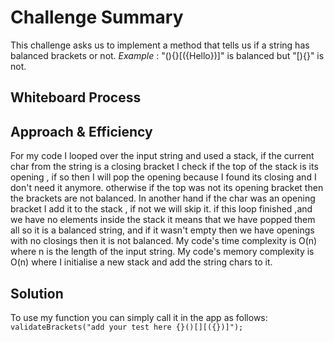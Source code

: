 # Challenge Summary
<!-- Description of the challenge -->
This challenge asks us to implement a method that tells us if a string has balanced brackets or not. 
*Example* : "(){}[({Hello})]" is balanced but "[){}" is not.
## Whiteboard Process
<!-- Embedded whiteboard image -->

## Approach & Efficiency
<!-- What approach did you take? Why? What is the Big O space/time for this approach? -->
For my code I looped over the input string and used a stack, if the current char from the string is a closing bracket
I check if the top of the stack is its opening , if so then I will pop the opening because I found its closing and I don't need it anymore.
otherwise if the top was not its opening bracket then the brackets are not balanced.
In another hand if the char was an opening bracket I add it to the stack , if not we will skip it. 
if this loop finished ,and we have no elements inside the stack it means that we have popped them all so it is a balanced string, and if it wasn't empty then we have openings with no closings then it is not balanced. 
My code's time complexity is O(n) where n is the length of the input string. 
My code's memory complexity is O(n) where I initialise a new stack and add the string chars to it. 



## Solution
<!-- Show how to run your code, and examples of it in action -->
To use my function you can simply call it in the app as follows:
`validateBrackets("add your test here {}()[][({})]");`
